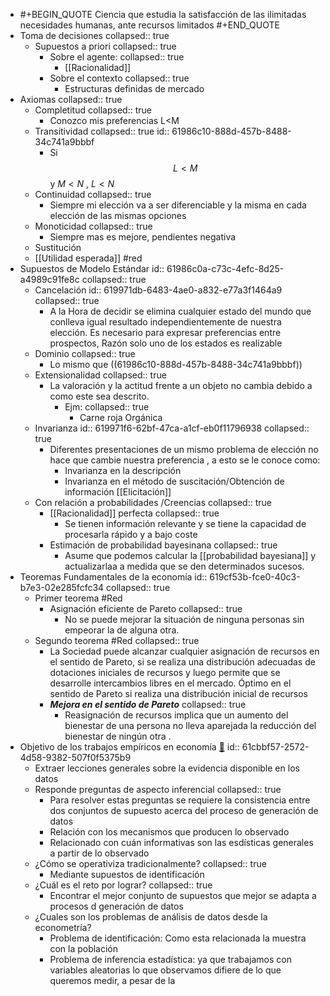 - #+BEGIN_QUOTE
  Ciencia que estudia la satisfacción de las ilimitadas necesidades humanas, ante recursos limitados
  #+END_QUOTE
- Toma de decisiones
  collapsed:: true
	- Supuestos a priori
	  collapsed:: true
		- Sobre el agente: 
		  collapsed:: true
			- [[Racionalidad]]
		- Sobre el contexto 
		  collapsed:: true
			- Estructuras definidas de mercado
- Axiomas
  collapsed:: true
	- Completitud
	  collapsed:: true
		- Conozco mis preferencias  L<M
	- Transitividad
	  collapsed:: true
	  id:: 61986c10-888d-457b-8488-34c741a9bbbf
		- Si $$L<M$$ y $M<N$ , $L<N$
	- Continuidad
	  collapsed:: true
		- Siempre mi elección va  a ser diferenciable y la misma en  cada elección de las mismas opciones
	- Monoticidad
	  collapsed:: true
		- Siempre mas es mejore, pendientes negativa
	- Sustitución
	- [[Utilidad esperada]] #red
- Supuestos de Modelo Estándar
  id:: 61986c0a-c73c-4efc-8d25-a4989c91fe8c
  collapsed:: true
	- [](#1.) Cancelación
	  id:: 619971db-6483-4ae0-a832-e77a3f1464a9
	  collapsed:: true
		- A la Hora de decidir se elimina cualquier estado  del mundo que conlleva igual resultado independientemente de nuestra elección. Es necesario para expresar preferencias entre prospectos, Razón solo uno de los estados es realizable
	- [](#2.)Dominio
	  collapsed:: true
		- Lo mismo que ((61986c10-888d-457b-8488-34c741a9bbbf))
	- [](#3.) Extensionalidad
	  collapsed:: true
		- La valoración y  la actitud frente a un objeto no cambia debido a como este sea descrito.
			- Ejm:
			  collapsed:: true
				- Carne roja Orgánica
	- [](#4.) Invarianza
	  id:: 619971f6-62bf-47ca-a1cf-eb0f11796938
	  collapsed:: true
		- Diferentes presentaciones de un mismo problema de elección no hace que cambie nuestra preferencia , a esto se le conoce como:
			- Invarianza en la descripción
			- Invarianza en el método de suscitación/Obtención de información [[Elicitación]]
	- [](#5.) Con relación a probabilidades /Creencias
	  collapsed:: true
		- [[Racionalidad]]  perfecta
		  collapsed:: true
			- Se tienen información relevante y se tiene la capacidad de procesarla rápido y a bajo coste
		- Estimación de probabilidad bayesinana 
		  collapsed:: true
			- Asume que podemos calcular la  [[probabilidad bayesiana]]  y actualizarlaa a medida que se den determinados sucesos.
- Teoremas Fundamentales de la economía
  id:: 619cf53b-fce0-40c3-b7e3-02e285fcfc34
  collapsed:: true
	- Primer teorema #Red
		- Asignación eficiente de Pareto
		  collapsed:: true
			- No se puede mejorar la situación de ninguna personas sin empeorar la de alguna otra.
	- Segundo teorema #Red
	  collapsed:: true
		- La Sociedad puede alcanzar cualquier asignación de recursos en el sentido de Pareto, si se realiza una distribución adecuadas de dotaciones iniciales de recursos y luego permite que se desarrolle  intercambios libres en el mercado. Óptimo en el sentido de Pareto si realiza una distribución inicial de recursos
		- ***Mejora en el sentido de Pareto***
		  collapsed:: true
			- Reasignación de recursos implica que un aumento del bienestar de una persona no lleva aparejada la reducción del bienestar de ningún otra .
- Objetivo de los trabajos empíricos en economía [📑](61cbbfba-6638-4f18-adc4-6b70b62219ad)
  id:: 61cbbf57-2572-4d58-9382-507f0f5375b9
	- Extraer lecciones generales sobre la evidencia disponible en los datos
	- Responde preguntas de aspecto inferencial
	  collapsed:: true
		- Para resolver estas preguntas se requiere la consistencia entre dos conjuntos de supuesto acerca del proceso de generación de datos
		- [](#1.)  Relación con los mecanismos que producen lo observado
		- [](#2.) Relacionado con cuán informativas son las esdísticas generales a partir de lo observado
	- ¿Cómo se operativiza tradicionalmente?
	  collapsed:: true
		- Mediante supuestos de identificación
	- ¿Cuál es el reto por lograr?
	  collapsed:: true
		- Encontrar el mejor conjunto de supuestos que mejor se adapta a procesos d generación de datos
	- ¿Cuales son los problemas de análisis de datos desde la econometría?
		- Problema de identificación: Como esta relacionada la muestra con la población
		- Problema de inferencia estadística: ya que trabajamos con  variables aleatorias lo que observamos difiere de lo que queremos medir, a pesar de la